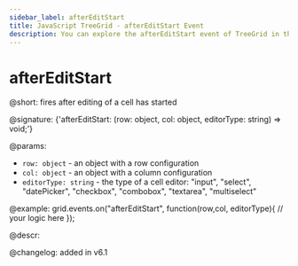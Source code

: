 ```yaml
---
sidebar_label: afterEditStart
title: JavaScript TreeGrid - afterEditStart Event 
description: You can explore the afterEditStart event of TreeGrid in the documentation of the DHTMLX JavaScript UI library. Browse developer guides and API reference, try out code examples and live demos, and download a free 30-day evaluation version of DHTMLX Suite.
---
```


# afterEditStart

@short: fires after editing of a cell has started

@signature: {'afterEditStart: (row: object, col: object, editorType: string) => void;'}

@params:
- `row: object` - an object with a row configuration
- `col: object` - an object with a column configuration
- `editorType: string` - the type of a cell editor: "input", "select", "datePicker", "checkbox", "combobox", "textarea", "multiselect"

@example:
grid.events.on("afterEditStart", function(row,col, editorType){
	// your logic here
});

@descr:

@changelog: added in v6.1
